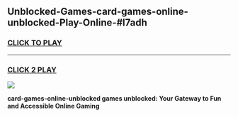 
## Unblocked-Games-card-games-online-unblocked-Play-Online-#l7adh
<h3>
<a href="https://premium.freeplayer.one?title=card-games-online-unblocked&ref=27F">CLICK TO PLAY</a></h3>
<hr>

<h3>
<a href="https://premium.freeplayer.one?title=card-games-online-unblocked&ref=27F">CLICK 2 PLAY</a>
  
</h3>

<a href="https://premium.freeplayer.one?title=card-games-online-unblocked&ref=27F"><img src="https://clearcache.store/games.png"></a>


**card-games-online-unblocked games unblocked: Your Gateway to Fun and Accessible Online Gaming**
